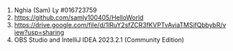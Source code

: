 1. Nghia (Sam) Ly #016723759
2. https://github.com/samly100405/HelloWorld
3. https://drive.google.com/file/d/1lRuY2sfZCR3fKVPTvAviaTMSifQbbybR/view?usp=sharing
4. OBS Studio and IntelliJ IDEA 2023.2.1 (Community Edition)